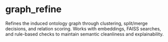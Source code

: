 # graph_refine

Refines the induced ontology graph through clustering, split/merge decisions, and relation scoring. Works with embeddings, FAISS searches, and rule-based checks to maintain semantic cleanliness and explainability.
